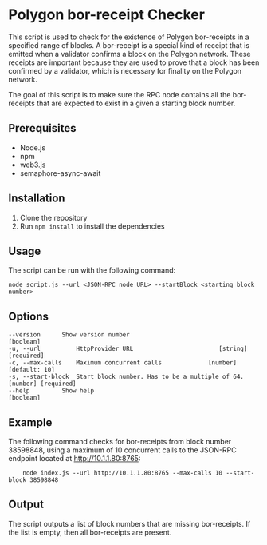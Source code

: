 # Polygon bor-receipt Checker

This script is used to check for the existence of Polygon bor-receipts in a specified range of blocks.
A bor-receipt is a special kind of receipt that is emitted when a validator confirms a block on the Polygon network.
These receipts are important because they are used to prove that a block has been confirmed by a validator, which is necessary for finality on the Polygon network.

The goal of this script is to make sure the RPC node contains all the bor-receipts that are expected to exist in a given a starting block number.

## Prerequisites
- Node.js
- npm
- web3.js
- semaphore-async-await

## Installation
1. Clone the repository
2. Run `npm install` to install the dependencies


## Usage

The script can be run with the following command:
    
    node script.js --url <JSON-RPC node URL> --startBlock <starting block number>


## Options
```
--version      Show version number                               [boolean]
-u, --url          HttpProvider URL                        [string] [required]
-c, --max-calls    Maximum concurrent calls             [number] [default: 10]
-s, --start-block  Start block number. Has to be a multiple of 64.
[number] [required]
--help         Show help                                         [boolean]
```
## Example

The following command checks for bor-receipts from block number 38598848, using a maximum of 10 concurrent calls to the JSON-RPC endpoint located at http://10.1.1.80:8765:
    
        node index.js --url http://10.1.1.80:8765 --max-calls 10 --start-block 38598848

## Output

The script outputs a list of block numbers that are missing bor-receipts. If the list is empty, then all bor-receipts are present.

